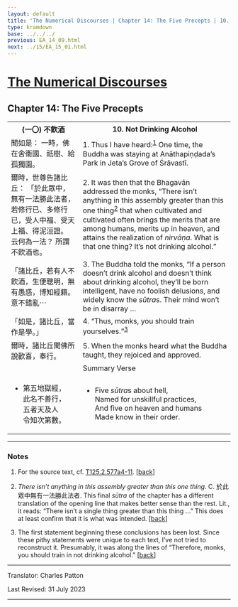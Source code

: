 ```yaml
---
layout: default
title: 'The Numerical Discourses | Chapter 14: The Five Precepts | 10. Not Drinking Alcohol'
type: kramdown
base: ../../../
previous: EA_14_09.html
next: ../15/EA_15_01.html
---
```


<h1><a href='../index.html'>The Numerical Discourses</a></h1>
<h2>Chapter 14: The Five Precepts</h2>

<table class="trans">
  <th class='ch'>(一〇) 不飮酒</th>
  <th class='en'>10. Not Drinking Alcohol</th>
  <tr>
    <td class='ch' title='T125.2.577a4'>聞如是： 一時，佛在舍衞國、祇樹、給孤獨園。</td>
    <td id='p1'>1. Thus I have heard:<sup id="ref1"><a href="#n1">1</a></sup> One time, the Buddha was staying at Anāthapiṇḍada’s Park in Jeta’s Grove of Śrāvastī.</td>
  </tr>
  <tr>
    <td class='ch' title='T125.2.577a5'>爾時，世尊告諸比丘： 「於此眾中，無有一法勝此法者，若修行已、多修行已，受人中福、受天上福、得泥洹證。 云何為一法？ 所謂不飮酒也。</td>
    <td id='p2'>2. It was then that the Bhagavān addressed the monks, “There isn’t anything in this assembly greater than this one thing<sup id="ref2"><a href="#n2">2</a></sup> that when cultivated and cultivated often brings the merits that are among humans, merits up in heaven, and attains the realization of <em>nirvāṇa</em>. What is that one thing? It’s not drinking alcohol.”</td>
  </tr>
  <tr>
    <td class='ch' title='T125.2.577a8'>「諸比丘，若有人不飮酒，生便聰明，無有愚惑，博知經籍。 意不錯亂⋯</td>
    <td id='p3'>3. The Buddha told the monks, “If a person doesn’t drink alcohol and doesn’t think about drinking alcohol, they’ll be born intelligent, have no foolish delusions, and widely know the <em>sūtra</em>s. Their mind won’t be in disarray … </td>
  </tr>
  <tr>
    <td class='ch' title='T125.2.577a9'>「如是，諸比丘，當作是學。」</td>
    <td id='p4'>4. “Thus, monks, you should train yourselves.”<sup id="ref3"><a href="#n3">3</a></sup></td>
  </tr>
  <tr>
    <td class='ch' title='T125.2.577a10'>爾時，諸比丘聞佛所說歡喜，奉行。</td>
    <td id='p5'>5. When the monks heard what the Buddha taught, they rejoiced and approved.</td>
  </tr>
<tr>
  <td class='ch' title='t125.2.577a12'></td>
  <td class='subheading'>Summary Verse</td>
</tr>
<tr>
  <td title='T125.2.577a12'><ul class='verse'>
    <li class='ch'>第五地獄經，<br/>
    此名不善行，<br/>
    五者天及人<br/>
    令知次第數。</li>
  </ul></td>
  <td><ul class='verse'>
    <li>Five <em>sūtra</em>s about hell,<br/>
    Named for unskillful practices,<br/>
    And five on heaven and humans<br/>
    Made know in their order.</li>
  </ul></td>
</tr>
</table>

<hr/>

<h3 id="notes">Notes</h3>

<ol class="notes-list">
<li id="n1"><p>For the source text, cf. <a href="https://cbetaonline.dila.edu.tw/zh/T02n0125_p0577a04" target="_blank">T125.2.577a4-11</a>. [<a href="#ref1">back</a>]</p></li>
<li id="n2"><p><em>There isn’t anything in this assembly greater than this one thing</em>. C. 於此眾中無有一法勝此法者. This final <em>sūtra</em> of the chapter has a different translation of the opening line that makes better sense than the rest. Lit., it reads: “There isn’t a single thing greater than this thing …” This does at least confirm that it is what was intended. [<a href="#ref2">back</a>]</p></li>
<li id="n3"><p>The first statement beginning these conclusions has been lost. Since these pithy statements were unique to each text, I’ve not tried to reconstruct it. Presumably, it was along the lines of “Therefore, monks, you should train in not drinking alcohol.” [<a href="#ref3">back</a>]</p></li>
</ol>
<hr/>

<p class="translator">Translator: Charles Patton</p>
<p class='revised'>Last Revised: 31 July 2023</p>

<hr/>
